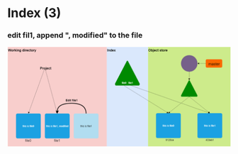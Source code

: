 # Index (3)

### edit fil1, append ", modified" to the file

<div grid="~ col-1" class="justify-items-center">

<img src="/index2.png" class="h-90 mt-10">

</div>